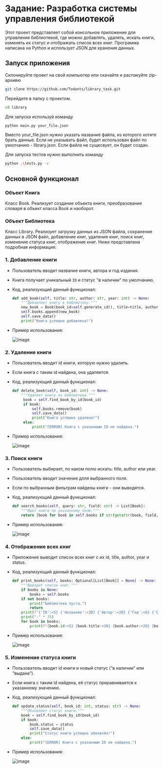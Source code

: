 # Задание: Разработка системы управления библиотекой

Этот проект представляет собой консольное приложение для управления библиотекой, где можно добавлять, удалять, искать книги, изменять их статус и отображать список всех книг. Программа написана на Python и использует JSON для хранения данных.

## Запуск приложения

Склонируйте проект на свой компьютер или скачайте и распакуйте zip-архивю
``` bash
git clone https://github.com/Todants/library_task.git
```
Перейдите в папку с проектом.
``` bash
cd library
```
Для запуска используй команду
``` bash
python main.py your_file.json
```
Вместо your_file.json нужно указать название файла, из которого хотите брать данные. Если не указывать файл, будет использован файл по умолчанию - library.json. Если файла не сущесвует, он будет создан.

Для запуска тестов нужно выполнить команду
``` bash
python .\tests.py -v
```

## Основной функционал

### Объект Книга
Класс Book. Реализует создание объекта книги, преобразование словаря в объект класса Book и наоборот.

### Объект Библиотека

Класс Library. Реализует загрузку данных из JSON файла, сохранение данных в JSON файл, добавление книг, удаление книг, поиск книг, изменение статуса книг, отображение книг.
Ниже представлена подробная информация:

### 1. Добавление книги
- Пользователь вводит название книги, автора и год издания.
- Книга получает уникальный `ID` и статус "в наличии" по умолчанию.
- Код, реализующий данный функционал:
  ``` py
  def add_book(self, title: str, author: str, year: int) -> None:
      """Добавляет книгу в библиотеку."""
      new_book = Book(book_id=self.generate_id(), title=title, author=author, year=year)
      self.books.append(new_book)
      self.save_data()
      print("Книга успешно добавлена!")
  ```
- Пример использования:
  
  ![image](https://github.com/user-attachments/assets/ef2560e7-393e-4324-88e3-1dfc5abc86f7)

### 2. Удаление книги
 - Пользователь вводит id книги, которую нужно удалить.
 - Если книга с таким id найдена, она удаляется.
 - Код, реализующий данный функционал:
   ``` py
   def delete_book(self, book_id: int) -> None:
       """Удаляет книгу из библиотеки."""
        book = self.find_book_by_id(book_id)
        if book:
            self.books.remove(book)
            self.save_data()
            print("Книга успешно удалена!")
        else:
            print("[ERROR] Книга с указанным ID не найдена.")
   ```
  - Пример использования:

    ![image](https://github.com/user-attachments/assets/3ace85e1-1dc2-410a-8d18-277dbcb4911b)

### 3. Поиск книги
  - Пользователь выбирает, по каком полю искать: title, author или year.
  - Пользователь вводит значение длля выбранного поля.
  - Если по выбранным фильтрам найдены книги - они выводятся.
  - Код, реализующий данный функционал:
    ``` py
    def search_books(self, query: str, field: str) -> List[Book]:
        """Ищет книги по указанному полю."""
        return [book for book in self.books if str(getattr(book, field, "")).lower() == query.lower()]
    ```
  - Пример использования:

    ![image](https://github.com/user-attachments/assets/b8dceaa7-ae32-4893-ab88-4cf4a5160822)

### 4. Отображение всех книг
  - Приложение выводит список всех книг с их id, title, author, year и status.
  - Код, реализующий данный функционал:
    ``` py 
    def print_books(self, books: Optional[List[Book]] = None) -> None:
        """Выводит список книг."""
        if books is None:
            books = self.books
        if not books:
            print("Библиотека пуста.")
            return
        print(f"{'ID':<5} {'Название':<30} {'Автор':<20} {'Год':<6} {'Статус':<10}")
        print("-" * 75)
        for book in books:
            print(f"{book.id:<5} {book.title:<30} {book.author:<20} {book.year:<6} {book.status:<10}")
    ```
  - Пример использования:
    
    ![image](https://github.com/user-attachments/assets/e5157b09-ed64-4eda-8135-e98d30faf28b)

### 5. Изменение статуса книги
  - Пользователь вводит id книги и новый статус (“в наличии” или “выдана”).
  - Если книга с таким id найдена, её статус приравнивается к указанному значению.
  - Код, реализующий данный функционал:
    ``` py 
    def update_status(self, book_id: int, status: str) -> None:
        """Обновляет статус книги."""
        book = self.find_book_by_id(book_id)
        if book:
            book.status = status
            self.save_data()
            print("Статус книги успешно обновлён!")
        else:
            print("[ERROR] Книга с указанным ID не найдена.")
    ```
  - Пример использования:

    ![image](https://github.com/user-attachments/assets/1c238df9-47b4-4c3d-877e-7b8492f6a15b)

